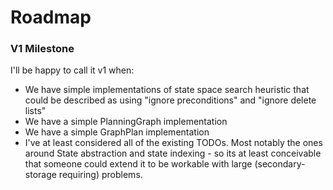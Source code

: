 # Roadmap

### V1 Milestone

I'll be happy to call it v1 when:

* We have simple implementations of state space search heuristic that could be described as using "ignore preconditions" and "ignore delete lists"
* We have a simple PlanningGraph implementation
* We have a simple GraphPlan implementation
* I've at least considered all of the existing TODOs. Most notably the ones around State abstraction and state indexing - so its at least conceivable that someone could extend it to be workable with large (secondary-storage requiring) problems.
